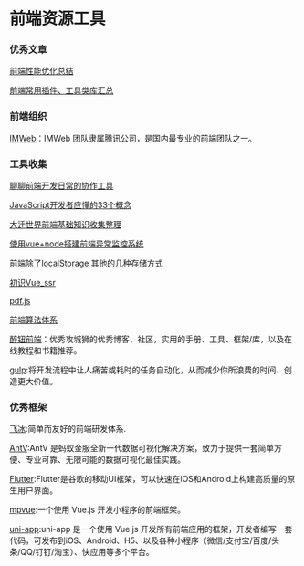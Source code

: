 # 前端资源工具

### 优秀文章
[前端性能优化总结](https://juejin.im/post/5ee6d90d518825434566d458)

[前端常用插件、工具类库汇总](https://segmentfault.com/a/1190000023055412)

### 前端组织
[IMWeb](https://imweb.io/)：IMWeb 团队隶属腾讯公司，是国内最专业的前端团队之一。

### 工具收集
[聊聊前端开发日常的协作工具](https://juejin.im/post/5ed37b57518825434c3d9677)

[JavaScript开发者应懂的33个概念](https://github.com/stephentian/33-js-concepts)

[大迁世界前端基础知识收集整理](https://github.com/qq449245884/xiaozhi)

[使用vue+node搭建前端异常监控系统](https://juejin.im/post/5e5e423ae51d4527041172b6)

[前端除了localStorage 其他的几种存储方式](https://segmentfault.com/a/1190000022944268)

[初识Vue_ssr](https://ssr.vuejs.org)

[pdf.js](http://mozilla.github.io/pdf.js)

[前端算法体系](https://github.com/sisterAn/JavaScript-Algorithms)

[醉钮前端](http://f2er.club/)：优秀攻城狮的优秀博客、社区，实用的手册、工具、框架/库，以及在线教程和书籍推荐。

[gulp](https://www.gulpjs.com.cn/):将开发流程中让人痛苦或耗时的任务自动化，从而减少你所浪费的时间、创造更大价值。

### 优秀框架
[飞冰](https://ice.work/):简单而友好的前端研发体系.

[AntV](https://antv.vision/zh):AntV 是蚂蚁金服全新一代数据可视化解决方案，致力于提供一套简单方便、专业可靠、无限可能的数据可视化最佳实践。

[Flutter](https://flutterchina.club/):Flutter是谷歌的移动UI框架，可以快速在iOS和Android上构建高质量的原生用户界面。

[mpvue](http://mpvue.com/):一个使用 Vue.js 开发小程序的前端框架。

[uni-app](https://uniapp.dcloud.io/):uni-app 是一个使用 Vue.js 开发所有前端应用的框架，开发者编写一套代码，可发布到iOS、Android、H5、以及各种小程序（微信/支付宝/百度/头条/QQ/钉钉/淘宝）、快应用等多个平台。